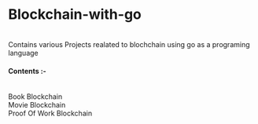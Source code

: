 # Blockchain-with-go
<br>
Contains various Projects realated to blochchain using go as a programing language

#### Contents :-
<br>Book Blockchain
<br>Movie Blockchain 
<br>Proof Of Work Blockchain
